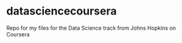 datasciencecoursera
===================

Repo for my files for the Data Science track from Johns Hopkins on Coursera
